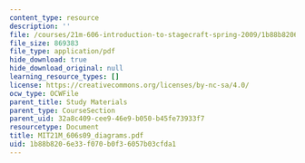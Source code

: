 ```yaml
---
content_type: resource
description: ''
file: /courses/21m-606-introduction-to-stagecraft-spring-2009/1b88b8206e33f070b0f36057b03cfda1_MIT21M_606s09_diagrams.pdf
file_size: 869383
file_type: application/pdf
hide_download: true
hide_download_original: null
learning_resource_types: []
license: https://creativecommons.org/licenses/by-nc-sa/4.0/
ocw_type: OCWFile
parent_title: Study Materials
parent_type: CourseSection
parent_uid: 32a8c409-cee9-46e9-b050-b45fe73933f7
resourcetype: Document
title: MIT21M_606s09_diagrams.pdf
uid: 1b88b820-6e33-f070-b0f3-6057b03cfda1
---
```

